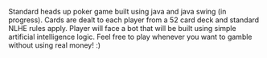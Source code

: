 Standard heads up poker game built using java and java swing (in progress). 
Cards are dealt to each player from a 52 card deck and standard NLHE rules apply. Player will face a bot that will 
be built using simple artificial intelligence logic. Feel free to play whenever you want to gamble without using
real money! :)




